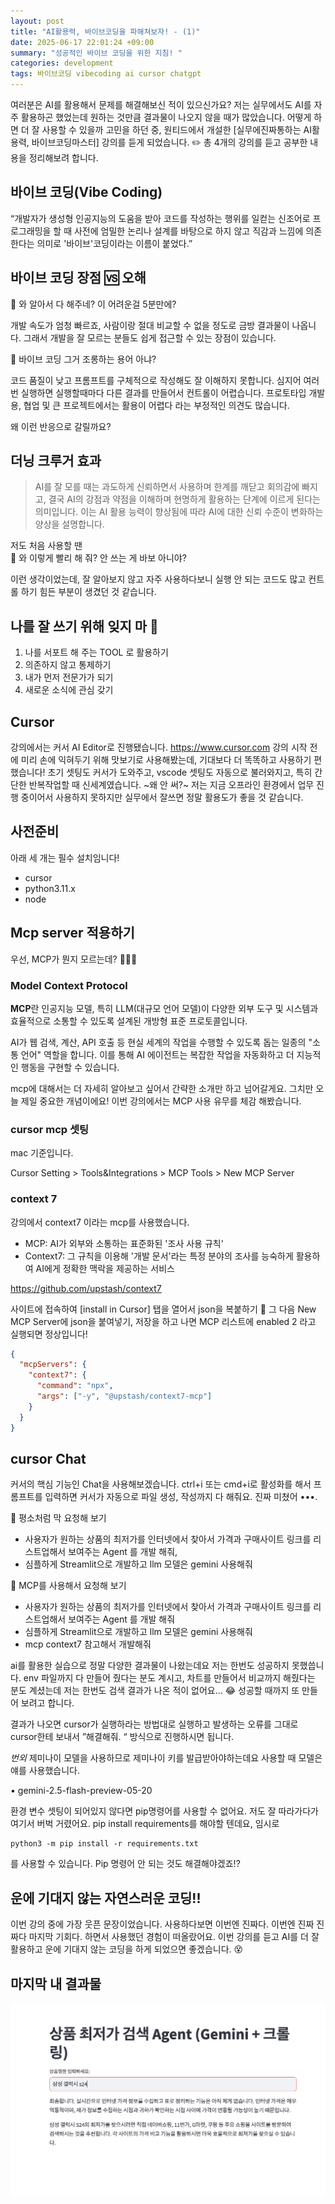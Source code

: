 ```yaml
---
layout: post
title: "AI활용력, 바이브코딩을 파해쳐보자! - (1)"
date: 2025-06-17 22:01:24 +09:00
summary: "성공적인 바이브 코딩을 위한 지침! "
categories: development
tags: 바이브코딩 vibecoding ai cursor chatgpt
---
```



여러분은 AI를 활용해서 문제를 해결해보신 적이 있으신가요? 저는 실무에서도 AI를 자주 활용하곤 했었는데 원하는 것만큼 결과물이 나오지 않을 때가 많았습니다. 어떻게 하면 더 잘 사용할 수 있을까 고민을 하던 중, 원티드에서 개설한 [실무에진짜통하는 AI활용력, 바이브코딩마스터] 강의를 듣게 되었습니다. ✏️ 총 4개의 강의를 듣고 공부한 내용을 정리해보려 합니다.

## 바이브 코딩(Vibe Coding)

“개발자가 생성형 인공지능의 도움을 받아 코드를 작성하는 행위를 일컫는 신조어로 프로그래밍을 할 때 사전에 엄밀한 논리나 설계를 바탕으로 하지 않고 직감과 느낌에 의존한다는 의미로 '바이브'코딩이라는 이름이 붙었다.”


## 바이브 코딩 장점 🆚 오해

🥹 와 알아서 다 해주네? 이 어려운걸 5분만에?


개발 속도가 엄청 빠르죠, 사람이랑 절대 비교할 수 없을 정도로 금방 결과물이 나옵니다. 그래서 개발을 잘 모르는 분들도 쉽게 접근할 수 있는 장점이 있습니다.


🤔 바이브 코딩 그거 조롱하는 용어 아냐?


코드 품질이 낮고 프롬프트를 구체적으로 작성해도 잘 이해하지 못합니다. 심지어 여러번 실행하면 실행할때마다 다른 결과를 만들어서 컨트롤이 어렵습니다. 프로토타입 개발용, 협업 및 큰 프로젝트에서는 활용이 어렵다 라는 부정적인 의견도 많습니다.

왜 이런 반응으로 갈릴까요? 


## 더닝 크루거 효과

> AI를 잘 모를 때는 과도하게 신뢰하면서 사용하며 한계를 깨닫고 회의감에 빠지고, 결국 AI의 강점과 약점을 이해하며 현명하게 활용하는 단계에 이르게 된다는 의미입니다. 이는 AI 활용 능력이 향상됨에 따라 AI에 대한 신뢰 수준이 변화하는 양상을 설명합니다.

저도 처음 사용할 땐<br/>
💭 와 이렇게 빨리 해 줘? 안 쓰는 게 바보 아니야?

이런 생각이었는데, 잘 알아보지 않고 자주 사용하다보니 실행 안 되는 코드도 많고 컨트롤 하기 힘든 부분이 생겼던 것 같습니다.


## 나를 잘 쓰기 위해 잊지 마 🤖

1. 나를 서포트 해 주는 TOOL 로 활용하기
2. 의존하지 않고 통제하기
3. 내가 먼저 전문가가 되기
4. 새로운 소식에 관심 갖기

## Cursor 

강의에서는 커서 AI Editor로 진행됐습니다.
https://www.cursor.com
강의 시작 전에 미리 손에 익혀두기 위해 맛보기로 사용해봤는데, 기대보다 더 똑똑하고 사용하기 편했습니다! 초기 셋팅도 커서가 도와주고, vscode 셋팅도 자동으로 불러와지고, 특히 간단한 반복작업할 때 신세계였습니다. ~왜 안 써?~ 저는 지금 오프라인 환경에서 업무 진행 중이어서 사용하지 못하지만 실무에서 잘쓰면 정말 활용도가 좋을 것 같습니다.

## 사전준비
아래 세 개는 필수 설치임니다!

- cursor
- python3.11.x
- node


## Mcp server 적용하기

우선, MCP가 뭔지 모르는데? 🙋🏼‍♀️

### Model Context Protocol
**MCP**란 인공지능 모델, 특히 LLM(대규모 언어 모델)이 다양한 외부 도구 및 시스템과 효율적으로 소통할 수 있도록 설계된 개방형 표준 프로토콜입니다.

AI가 웹 검색, 계산, API 호출 등 현실 세계의 작업을 수행할 수 있도록 돕는 일종의 "소통 언어" 역할을 합니다. 이를 통해 AI 에이전트는 복잡한 작업을 자동화하고 더 지능적인 행동을 구현할 수 있습니다.

mcp에 대해서는 더 자세히 알아보고 싶어서 간략한 소개만 하고 넘어갈게요. 그치만 오늘 제일 중요한 개념이에요! 이번 강의에서는 MCP 사용 유무를 체감 해봤습니다.

### cursor mcp 셋팅

mac 기준입니다.

Cursor Setting > Tools&Integrations > MCP Tools > New MCP Server

### context 7

강의에서 context7 이라는 mcp를 사용했습니다. 

 * MCP: AI가 외부와 소통하는 표준화된 '조사 사용 규칙'
 * Context7: 그 규칙을 이용해 '개발 문서'라는 특정 분야의 조사를 능숙하게 활용하여 AI에게 정확한 맥락을 제공하는 서비스


https://github.com/upstash/context7


사이트에 접속하여 [install in Cursor] 탭을 열어서 json을 복붙하기 💾 그 다음 New MCP Server에 json을 붙여넣기, 저장을 하고 나면 MCP 리스트에 enabled 2 라고 실행되면 정상입니다!

```json
{
  "mcpServers": {
    "context7": {
      "command": "npx",
      "args": ["-y", "@upstash/context7-mcp"]
    }
  }
}
```

## cursor Chat

커서의 핵심 기능인 Chat을 사용해보겠습니다. ctrl+i 또는 cmd+i로 활성화를 해서 프롬프트를 입력하면 커서가 자동으로 파일 생성, 작성까지 다 해줘요. 진짜 미쳤어 •••.

💬 평소처럼 막 요청해 보기
- 사용자가 원하는 상품의 최저가를 인터넷에서 찾아서 가격과 구매사이트 링크를 리스트업해서 보여주는 Agent 를 개발 해줘,
- 심플하게 Streamlit으로 개발하고 llm 모델은 gemini 사용해줘

💬 MCP를 사용해서 요청해 보기 
- 사용자가 원하는 상품의 최저가를 인터넷에서 찾아서 가격과 구매사이트 링크를 리스트업해서 보여주는 Agent 를 개발 해줘
- 심플하게 Streamlit으로 개발하고 llm 모델은 gemini 사용해줘
- mcp context7 참고해서 개발해줘

ai를 활용한 실습으로 정말 다양한 결과물이 나왔는데요 저는 한번도 성공하지 못했씁니다. env 파일까지 다 만들어 줬다는 분도 계시고, 차트를 만들어서 비교까지 해줬다는 분도 계셨는데 저는 한번도 검색 결과가 나온 적이 없어요... 😂 성공할 때까지 또 만들어 보려고 합니다.

결과가 나오면 cursor가 실행하라는 방법대로 실행하고 발생하는 오류를 그대로 cursor한테 보내서 ”해결해줘. “  방식으로 진행하시면 됩니다.

*번외*
제미나이 모델을 사용하므로 제미나이 키를 발급받아야하는데요 사용할 때 모델은 얘를 사용했습니다.

• gemini-2.5-flash-preview-05-20

환경 변수 셋팅이 되어있지 않다면 pip명령어를 사용할 수 없어요. 저도 잘 따라가다가 여기서 버벅 거렸어요. pip install requirements를 해야할 텐데요, 임시로 
```
python3 -m pip install -r requirements.txt
```
를 사용할 수 있습니다. Pip 명령어 안 되는 것도 해결해야겠죠!?


## 운에 기대지 않는 자연스러운 코딩!!

이번 강의 중에 가장 웃픈 문장이었습니다. 사용하다보면 이번엔 진짜다. 이번엔 진짜 진짜다 마지막 기회다. 하면서 사용했던 경험이 떠올랐어요. 이번 강의를 듣고 AI를 더 잘 활용하고 운에 기대지 않는 코딩을 하게 되었으면 좋겠습니다. 😵


## 마지막 내 결과물
![](/assets/images/20250617/image.png)
